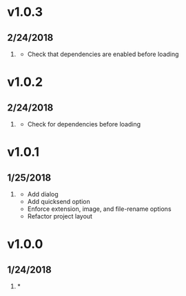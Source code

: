 # v1.0.3
## 2/24/2018

1. [](#new)
    * Check that dependencies are enabled before loading

# v1.0.2
## 2/24/2018

1. [](#new)
    * Check for dependencies before loading

# v1.0.1
##  1/25/2018

1. [](#new)
    * Add dialog
    * Add quicksend option
    * Enforce extension, image, and file-rename options
    * Refactor project layout
    
# v1.0.0
##  1/24/2018

1. [](#initial)
    * 